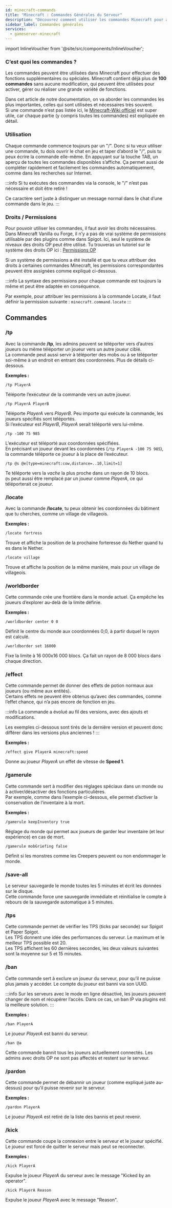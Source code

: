 ```yaml
---
id: minecraft-commands
title: "Minecraft : Commandes Générales du Serveur"
description: "Découvrez comment utiliser les commandes Minecraft pour améliorer le gameplay et gérer les fonctions efficacement → En savoir plus maintenant"
sidebar_label: Commandes générales
services:
  - gameserver-minecraft
---
```


import InlineVoucher from '@site/src/components/InlineVoucher';

### C’est quoi les commandes ?

Les commandes peuvent être utilisées dans Minecraft pour effectuer des fonctions supplémentaires ou spéciales. Minecraft contient déjà plus de **100 commandes** sans aucune modification, qui peuvent être utilisées pour activer, gérer ou réaliser une grande variété de fonctions.

Dans cet article de notre documentation, on va aborder les commandes les plus importantes, celles qui sont utilisées et nécessaires très souvent.  
Si une commande n’est pas listée ici, le [Minecraft-Wiki officiel](https://minecraft-de.gamepedia.com/) est super utile, car chaque partie (y compris toutes les commandes) est expliquée en détail.

<InlineVoucher />

### Utilisation

Chaque commande commence toujours par un "/". Donc si tu veux utiliser une commande, tu dois ouvrir le chat en jeu et taper d’abord le "/", puis tu peux écrire la commande elle-même. En appuyant sur la touche TAB, un aperçu de toutes les commandes disponibles s’affiche. Ça permet aussi de compléter rapidement et facilement les commandes automatiquement, comme dans les recherches sur Internet.

:::info
Si tu exécutes des commandes via la console, le "/" n’est pas nécessaire et doit être retiré !

Ce caractère sert juste à distinguer un message normal dans le chat d’une commande dans le jeu.
:::

### Droits / Permissions

Pour pouvoir utiliser les commandes, il faut avoir les droits nécessaires. Dans Minecraft Vanilla ou Forge, il n’y a pas de vrai système de permissions utilisable par des plugins comme dans Spigot. Ici, seul le système de niveaux des droits OP peut être utilisé. Tu trouveras un tutoriel sur le système des droits OP ici : [Permissions OP](minecraft-addop.md#rights-level)

Si un système de permissions a été installé et que tu veux attribuer des droits à certaines commandes Minecraft, les permissions correspondantes peuvent être assignées comme expliqué ci-dessous.

:::info
La syntaxe des permissions pour chaque commande est toujours la même et peut être adaptée en conséquence.

Par exemple, pour attribuer les permissions à la commande Locate, il faut définir la permission suivante : ``minecraft.command.locate``
:::



## Commandes

### /tp

Avec la commande **/tp**, les admins peuvent se téléporter vers d’autres joueurs ou même téléporter un joueur vers un autre joueur ciblé.  
La commande peut aussi servir à téléporter des mobs ou à se téléporter soi-même à un endroit en entrant des coordonnées. Plus de détails ci-dessous.

**Exemples :**

``/tp PlayerA``

Téléporte l’exécuteur de la commande vers un autre joueur.

``/tp PlayerA PlayerB``

Téléporte *PlayerA* vers *PlayerB*. Peu importe qui exécute la commande, les joueurs spécifiés sont téléportés.  
Si l’exécuteur est *PlayerB*, *PlayerA* serait téléporté vers lui-même.

``/tp -100 75 985``

L’exécuteur est téléporté aux coordonnées spécifiées.  
En précisant un joueur devant les coordonnées (``/tp PlayerA -100 75 985``), la commande téléporte ce joueur à la place de l’exécuteur.

``/tp @s @e[type=minecraft:cow,distance=..10,limit=1]``

Te téléporte vers la *vache* la plus proche dans un rayon de 10 blocs.  
``@s`` peut aussi être remplacé par un joueur comme *PlayerA*, ce qui téléporterait ce joueur.

### /locate

Avec la commande **/locate**, tu peux obtenir les coordonnées du bâtiment que tu cherches, comme un village de villageois.

**Exemples :**

``/locate fortress``

Trouve et affiche la position de la prochaine forteresse du Nether quand tu es dans le Nether.

``/locate village``

Trouve et affiche la position de la même manière, mais pour un village de villageois.

### /worldborder

Cette commande crée une frontière dans le monde actuel. Ça empêche les joueurs d’explorer au-delà de la limite définie.

**Exemples :**

``/worldborder center 0 0``

Définit le centre du monde aux coordonnées 0;0, à partir duquel le rayon est calculé.

``/worldborder set 16000``

Fixe la limite à 16 000x16 000 blocs. Ça fait un rayon de 8 000 blocs dans chaque direction.

### /effect

Cette commande permet de donner des effets de potion normaux aux joueurs (ou même aux entités).  
Certains effets ne peuvent être obtenus qu’avec des commandes, comme l’effet chance, qui n’a pas encore de fonction en jeu.

:::info
La commande a évolué au fil des versions, avec des ajouts et modifications.

Les exemples ci-dessous sont tirés de la dernière version et peuvent donc différer dans les versions plus anciennes !
:::

**Exemples :**

``/effect give PlayerA minecraft:speed``

Donne au joueur *PlayerA* un effet de vitesse de **Speed 1**.

### /gamerule

Cette commande sert à modifier des réglages spéciaux dans un monde ou à activer/désactiver des fonctions particulières.  
Par exemple, comme dans l’exemple ci-dessous, elle permet d’activer la conservation de l’inventaire à la mort.

**Exemples :**

``/gamerule keepInventory true``

Réglage du monde qui permet aux joueurs de garder leur inventaire (et leur expérience) en cas de mort.

``/gamerule mobGriefing false``

Définit si les monstres comme les Creepers peuvent ou non endommager le monde.

### /save-all

Le serveur sauvegarde le monde toutes les 5 minutes et écrit les données sur le disque.  
Cette commande force une sauvegarde immédiate et réinitialise le compte à rebours de la sauvegarde automatique à 5 minutes.

### /tps

Cette commande permet de vérifier les TPS (ticks par seconde) sur Spigot et Paper Spigot.  
Les TPS donnent une idée des performances du serveur. Le maximum et le meilleur TPS possible est 20.  
Les TPS affichent les 60 dernières secondes, les deux valeurs suivantes sont la moyenne sur 5 et 15 minutes.

### /ban

Cette commande sert à exclure un joueur du serveur, pour qu’il ne puisse plus jamais y accéder. Le compte du joueur est banni via son UUID.

:::info
Sur les serveurs avec le mode en ligne désactivé, les joueurs peuvent changer de nom et récupérer l’accès. Dans ce cas, un ban IP via plugins est la meilleure solution.
:::

**Exemples :**

``/ban PlayerA``

Le joueur *PlayerA* est banni du serveur.

``/ban @a``

Cette commande bannit tous les joueurs actuellement connectés. Les admins avec droits OP ne sont pas affectés et restent sur le serveur.

### /pardon

Cette commande permet de débannir un joueur (comme expliqué juste au-dessus) pour qu’il puisse revenir sur le serveur.

**Exemples :**

``/pardon PlayerA``

Le joueur *PlayerA* est retiré de la liste des bannis et peut revenir.

### /kick

Cette commande coupe la connexion entre le serveur et le joueur spécifié. Le joueur est forcé de quitter le serveur mais peut se reconnecter.

**Exemples :**

``/kick PlayerA``

Expulse le joueur *PlayerA* du serveur avec le message "Kicked by an operator".

``/kick PlayerA Reason``

Expulse le joueur *PlayerA* avec le message "Reason".

<InlineVoucher />